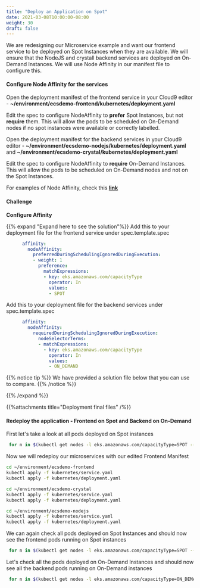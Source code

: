 ```yaml
---
title: "Deploy an Application on Spot"
date: 2021-03-08T10:00:00-08:00
weight: 30
draft: false
---
```


We are redesigning our Microservice example and want our frontend service to be deployed on Spot Instances when they are available. We will ensure that the NodeJS and crystall backend services are deployed on On-Demand Instances. We will use Node Affinity in our manifest file to configure this.

#### Configure Node Affinity for the services

Open the deployment manifest of the frontend service in your Cloud9 editor - **~/environment/ecsdemo-frontend/kubernetes/deployment.yaml**

Edit the spec to configure NodeAffinity to **prefer** Spot Instances, but not **require** them. This will allow the pods to be scheduled on On-Demand nodes if no spot instances were available or correctly labelled.

Open the deployment manifest for the backend services in your Cloud9 editor - **~/environment/ecsdemo-nodejs/kubernetes/deployment.yaml** and **~/environment/ecsdemo-crystal/kubernetes/deployment.yaml**

Edit the spec to configure NodeAffinity to **require** On-Demand Instances. This will allow the pods to be scheduled on On-Demand nodes and not on the Spot Instances.

For examples of Node Affinity, check this [**link**](https://kubernetes.io/docs/concepts/configuration/assign-pod-node/#affinity-and-anti-affinity)

#### Challenge

**Configure Affinity**

{{% expand "Expand here to see the solution"%}}
Add this to your deployment file for the frontend service under spec.template.spec

```yaml
      affinity:
        nodeAffinity:
          preferredDuringSchedulingIgnoredDuringExecution:
          - weight: 1
            preference:
              matchExpressions:
              - key: eks.amazonaws.com/capacityType
                operator: In
                values:
                - SPOT
```

Add this to your deployment file for the backend services under spec.template.spec

```yaml
      affinity:
        nodeAffinity:
          requiredDuringSchedulingIgnoredDuringExecution:
            nodeSelectorTerms:
            - matchExpressions:
              - key: eks.amazonaws.com/capacityType
                operator: In
                values:
                - ON_DEMAND
```

{{% notice tip %}}
 We have provided a solution file below that you can use to compare.
{{% /notice %}}

{{% /expand %}}

{{%attachments title="Deployment final files" /%}}


#### Redeploy the application - Frontend on Spot and Backend on On-Demand

First let's take a look at all pods deployed on Spot instances

```bash
 for n in $(kubectl get nodes -l eks.amazonaws.com/capacityType=SPOT --no-headers | cut -d " " -f1); do echo "Pods on instance ${n}:";kubectl get pods --all-namespaces  --no-headers --field-selector spec.nodeName=${n} ; echo ; done
```

Now we will redeploy  our microservices with our edited Frontend Manifest

```bash
cd ~/environment/ecsdemo-frontend
kubectl apply -f kubernetes/service.yaml
kubectl apply -f kubernetes/deployment.yaml

cd ~/environment/ecsdemo-crystal
kubectl apply -f kubernetes/service.yaml
kubectl apply -f kubernetes/deployment.yaml

cd ~/environment/ecsdemo-nodejs
kubectl apply -f kubernetes/service.yaml
kubectl apply -f kubernetes/deployment.yaml
```

We can again check all pods deployed on Spot Instances and should now see the frontend pods running on Spot instances

```bash
 for n in $(kubectl get nodes -l eks.amazonaws.com/capacityType=SPOT --no-headers | cut -d " " -f1); do echo "Pods on instance ${n}:";kubectl get pods --all-namespaces  --no-headers --field-selector spec.nodeName=${n} ; echo ; done
```

Let's check all the pods deployed on On-Demand Instances and should now see all the backend pods running on On-Demand instances

```bash
 for n in $(kubectl get nodes -l eks.amazonaws.com/capacityType=ON_DEMAND --no-headers | cut -d " " -f1); do echo "Pods on instance ${n}:";kubectl get pods --all-namespaces  --no-headers --field-selector spec.nodeName=${n} ; echo ; done
```